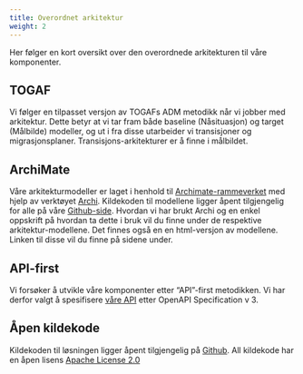 ```yaml
---
title: Overordnet arkitektur
weight: 2
---
```


Her følger en kort oversikt over den overordnede arkitekturen til våre komponenter.

## TOGAF

Vi følger en tilpasset versjon av TOGAFs ADM metodikk når vi jobber med arkitektur. Dette betyr at vi tar fram både baseline (Nåsituasjon) og target (Målbilde) modeller, og ut i fra disse utarbeider vi transisjoner og migrasjonsplaner. Transisjons-arkitekturer er å finne i målbildet.

## ArchiMate

Våre arkitekturmodeller er laget i henhold til [Archimate-rammeverket](http://pubs.opengroup.org/architecture/archimate3-doc/) med hjelp av verktøyet [Archi](https://www.archimatetool.com/). Kildekoden til modellene ligger åpent tilgjengelig for alle på våre [Github-side](https://github.com/Informasjonsforvaltning). Hvordan vi har brukt Archi og en enkel oppskrift på hvordan ta dette i bruk vil du finne under de respektive arkitektur-modellene.
Det finnes også en en html-versjon av modellene. Linken til disse vil du finne på sidene under.

## API-first

Vi forsøker å utvikle våre komponenter etter “API”-first metodikken. Vi har derfor valgt å spesifisere [våre API](https://data.norge.no/dataservices?orgPath=%2FSTAT%2F972417858%2F991825827) etter OpenAPI Specification v 3.

## Åpen kildekode

Kildekoden til løsningen ligger åpent tilgjengelig på [Github](https://github.com/Informasjonsforvaltning).
All kildekode har en åpen lisens [Apache License 2.0](https://www.apache.org/licenses/LICENSE-2.0)

